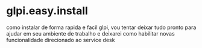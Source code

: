 # glpi.easy.install
como instalar de forma rapida e facil glpi, vou tentar deixar tudo pronto para ajudar em seu ambiente de trabalho e deixarei como habilitar novas funcionalidade direcionado ao service desk
